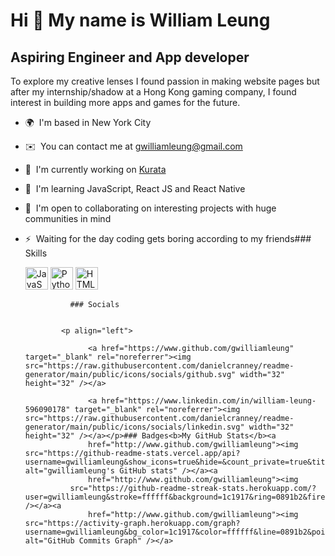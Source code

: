 Hi 👋 My name is William Leung
==============================

Aspiring Engineer and App developer
-----------------------------------

To explore my creative lenses I found passion in making website pages but after my internship/shadow at a Hong Kong gaming company, I found interest in building more apps and games for the future.

*   🌍  I'm based in New York City
*   ✉️  You can contact me at [gwilliamleung@gmail.com](mailto:gwilliamleung@gmail.com)
*   🚀  I'm currently working on [Kurata](http://github.com/gwilliamleung/Karuta)
*   🧠  I'm learning JavaScript, React JS and React Native
*   🤝  I'm open to collaborating on interesting projects with huge communities in mind
*   ⚡  Waiting for the day coding gets boring according to my friends### Skills<p align="left">
                                <a href="https://developer.mozilla.org/en-US/docs/Web/JavaScript" target="_blank" rel="noreferrer"><img src="https://raw.githubusercontent.com/danielcranney/readme-generator/main/public/icons/skills/javascript-colored.svg" width="36" height="36" alt="JavaScript" /></a>
                                <a href="https://www.python.org/" target="_blank" rel="noreferrer"><img src="https://raw.githubusercontent.com/danielcranney/readme-generator/main/public/icons/skills/python-colored.svg" width="36" height="36" alt="Python" /></a>
                                <a href="https://developer.mozilla.org/en-US/docs/Glossary/HTML5" target="_blank" rel="noreferrer"><img src="https://raw.githubusercontent.com/danielcranney/readme-generator/main/public/icons/skills/html5-colored.svg" width="36" height="36" alt="HTML5" /></a>
                    </p>
                    
                  ### Socials
                  
                  
                <p align="left">
                          
                      <a href="https://www.github.com/gwilliamleung" target="_blank" rel="noreferrer"><img src="https://raw.githubusercontent.com/danielcranney/readme-generator/main/public/icons/socials/github.svg" width="32" height="32" /></a>
                          
                      <a href="https://www.linkedin.com/in/william-leung-596090178" target="_blank" rel="noreferrer"><img src="https://raw.githubusercontent.com/danielcranney/readme-generator/main/public/icons/socials/linkedin.svg" width="32" height="32" /></a></p>### Badges<b>My GitHub Stats</b><a
                      href="http://www.github.com/gwilliamleung"><img src="https://github-readme-stats.vercel.app/api?username=gwilliamleung&show_icons=true&hide=&count_private=true&title_color=0891b2&text_color=ffffff&icon_color=0891b2&bg_color=1c1917&hide_border=true&show_icons=true" alt="gwilliamleung's GitHub stats" /></a><a
                      href="http://www.github.com/gwilliamleung"><img
                  src="https://github-readme-streak-stats.herokuapp.com/?user=gwilliamleung&stroke=ffffff&background=1c1917&ring=0891b2&fire=0891b2&currStreakNum=ffffff&currStreakLabel=0891b2&sideNums=ffffff&sideLabels=ffffff&dates=ffffff&hide_border=true" /></a><a
                      href="http://www.github.com/gwilliamleung"><img src="https://activity-graph.herokuapp.com/graph?username=gwilliamleung&bg_color=1c1917&color=ffffff&line=0891b2&point=ffffff&area_color=1c1917&area=true&hide_border=true&custom_title=GitHub%20Commits%20Graph" alt="GitHub Commits Graph" /></a>

